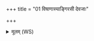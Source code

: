 +++
title = "01 विषाणास्याङ्गिरसी देवजाः"

+++
<details><summary>मूलम् (WS)</summary>

विषाणास्याङ्गिरसी देवजाः प्रतिचक्षणी । तु. शौ.सं. ६.१००  
दिवस्पृथिव्याः सम्भूता सहस्राक्षीहैधि नः ॥ १ ॥
</details>